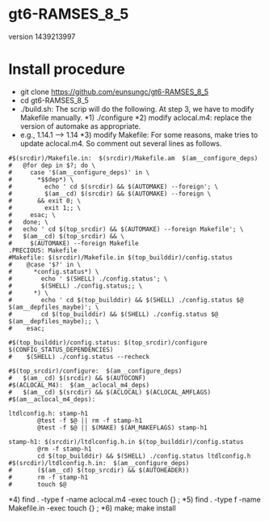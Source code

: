 # gt6-RAMSES_8_5
version 1439213997

# Install procedure
* git clone https://github.com/eunsungc/gt6-RAMSES_8_5
* cd gt6-RAMSES_8_5
* ./build.sh: The scrip will do the following. At step 3, we have to modify Makefile manually.
*1) ./configure
*2) modify aclocal.m4: replace the version of automake as appropriate.
*   e.g., 1.14.1 --> 1.14
*3) modify Makefile: For some reasons, make tries to update aclocal.m4. So comment out several lines as follows.
```
#$(srcdir)/Makefile.in:  $(srcdir)/Makefile.am  $(am__configure_deps)
#   @for dep in $?; do \
#     case '$(am__configure_deps)' in \
#       *$$dep*) \
#         echo ' cd $(srcdir) && $(AUTOMAKE) --foreign'; \
#         $(am__cd) $(srcdir) && $(AUTOMAKE) --foreign \
#       && exit 0; \
#         exit 1;; \
#     esac; \
#   done; \
#   echo ' cd $(top_srcdir) && $(AUTOMAKE) --foreign Makefile'; \
#   $(am__cd) $(top_srcdir) && \
#     $(AUTOMAKE) --foreign Makefile
.PRECIOUS: Makefile
#Makefile: $(srcdir)/Makefile.in $(top_builddir)/config.status
#    @case '$?' in \
#      *config.status*) \
#        echo ' $(SHELL) ./config.status'; \
#        $(SHELL) ./config.status;; \
#      *) \
#        echo ' cd $(top_builddir) && $(SHELL) ./config.status $@ $(am__depfiles_maybe)'; \
#        cd $(top_builddir) && $(SHELL) ./config.status $@ $(am__depfiles_maybe);; \
#    esac;

#$(top_builddir)/config.status: $(top_srcdir)/configure $(CONFIG_STATUS_DEPENDENCIES)
#    $(SHELL) ./config.status --recheck

#$(top_srcdir)/configure:  $(am__configure_deps)
#   $(am__cd) $(srcdir) && $(AUTOCONF)
#$(ACLOCAL_M4):  $(am__aclocal_m4_deps)
#   $(am__cd) $(srcdir) && $(ACLOCAL) $(ACLOCAL_AMFLAGS)
#$(am__aclocal_m4_deps):

ltdlconfig.h: stamp-h1
        @test -f $@ || rm -f stamp-h1
        @test -f $@ || $(MAKE) $(AM_MAKEFLAGS) stamp-h1

stamp-h1: $(srcdir)/ltdlconfig.h.in $(top_builddir)/config.status
        @rm -f stamp-h1
        cd $(top_builddir) && $(SHELL) ./config.status ltdlconfig.h
#$(srcdir)/ltdlconfig.h.in:  $(am__configure_deps) 
#       ($(am__cd) $(top_srcdir) && $(AUTOHEADER))
#       rm -f stamp-h1
#       touch $@

```
*4) find . -type f -name aclocal.m4 -exec touch {} \;
*5) find . -type f -name Makefile.in -exec touch {} \;
*6) make; make install
